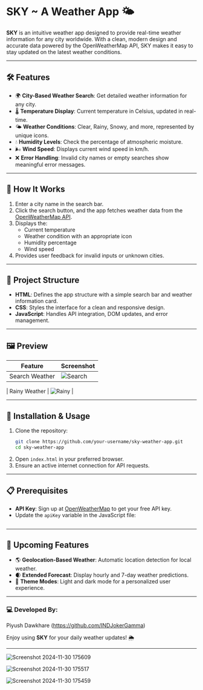 # SKY ~ A Weather App 🌤️

**SKY** is an intuitive weather app designed to provide real-time weather information for any city worldwide. With a clean, modern design and accurate data powered by the OpenWeatherMap API, SKY makes it easy to stay updated on the latest weather conditions.

---

## 🛠️ Features

- 🌍 **City-Based Weather Search**: Get detailed weather information for any city.
- 🌡️ **Temperature Display**: Current temperature in Celsius, updated in real-time.
- 🌤️ **Weather Conditions**: Clear, Rainy, Snowy, and more, represented by unique icons.
- 💧 **Humidity Levels**: Check the percentage of atmospheric moisture.
- 🌬️ **Wind Speed**: Displays current wind speed in km/h.
- ❌ **Error Handling**: Invalid city names or empty searches show meaningful error messages.

---

## 🚀 How It Works

1. Enter a city name in the search bar.
2. Click the search button, and the app fetches weather data from the [OpenWeatherMap API](https://openweathermap.org/api).
3. Displays the:
   - Current temperature
   - Weather condition with an appropriate icon
   - Humidity percentage
   - Wind speed
4. Provides user feedback for invalid inputs or unknown cities.

---

## 📁 Project Structure

- **HTML**: Defines the app structure with a simple search bar and weather information card.
- **CSS**: Styles the interface for a clean and responsive design.
- **JavaScript**: Handles API integration, DOM updates, and error management.

---

## 🖼️ Preview

| Feature        | Screenshot |
|----------------|------------|
| Search Weather |  ![Search](https://github.com/user-attachments/assets/486a55fd-dbb3-43e5-b404-7df561f6c08e) |

| Rainy Weather  |  ![Rainy](https://github.com/user-attachments/assets/35f5aec9-7b03-43ce-8f89-d9732f3104ca) |

---

## 🔧 Installation & Usage

1. Clone the repository:
   ```bash
   git clone https://github.com/your-username/sky-weather-app.git
   cd sky-weather-app
   ```
2. Open `index.html` in your preferred browser.
3. Ensure an active internet connection for API requests.

---

## 📋 Prerequisites

- **API Key**: Sign up at [OpenWeatherMap](https://openweathermap.org/) to get your free API key.
- Update the `apiKey` variable in the JavaScript file:
  ```javascript
  ```

---

## 🚩 Upcoming Features

- 🌎 **Geolocation-Based Weather**: Automatic location detection for local weather.
- 🌒 **Extended Forecast**: Display hourly and 7-day weather predictions.
- 🌈 **Theme Modes**: Light and dark mode for a personalized user experience.

---


### 💻 Developed By:
Piyush Dawkhare
(https://github.com/INDJokerGamma)

Enjoy using **SKY** for your daily weather updates! 🌦️

--- 

![Screenshot 2024-11-30 175609](https://github.com/user-attachments/assets/75c2d24c-17b1-4071-9fc7-740e01106283)

![Screenshot 2024-11-30 175517](https://github.com/user-attachments/assets/4ad44ade-f46b-4d57-a1ae-e12b5ae6e328)

![Screenshot 2024-11-30 175459](https://github.com/user-attachments/assets/46c4c55c-c6f3-44d0-a5bb-edf1b99767ff)


